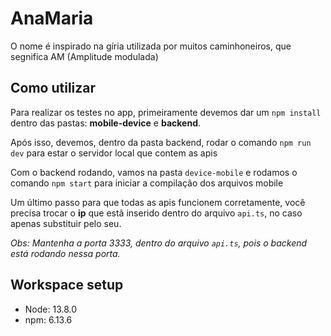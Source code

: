 # AnaMaria

O nome é inspirado na gíria utilizada por muitos caminhoneiros, que segnifica AM (Amplitude modulada)

## Como utilizar

Para realizar os testes no app, primeiramente devemos dar um `npm install` dentro das pastas: **mobile-device** e **backend**.

Após isso, devemos, dentro da pasta backend, rodar o comando `npm run dev` para estar o servidor local que contem as apis

Com o backend rodando, vamos na pasta `device-mobile` e rodamos o comando `npm start` para iniciar a compilação dos arquivos mobile

Um último passo para que todas as apis funcionem corretamente, você precisa trocar o **ip** que estã inserido dentro do arquivo `api.ts`, no caso apenas substituir pelo seu.

*Obs: Mantenha a porta 3333, dentro do arquivo `api.ts`, pois o backend está rodando nessa porta.*

## Workspace setup

- Node: 13.8.0
- npm: 6.13.6
